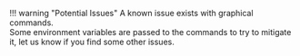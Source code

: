 !!! warning "Potential Issues"
    A known issue exists with graphical commands.  
    Some environment variables are passed to the commands to try to mitigate it, let us know if you find some other issues.